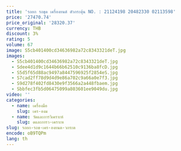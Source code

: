 ```yaml
---
title: 'รถยก รถขุด เครื่องยนต์ ตัวกระตุ้น NO. : 21124198 20482330 02113598'
price: '27470.74'
price_original: '28320.37'
currency: THB
discount: 3%
rating: 5
volume: 67
image: S5cb401400cd34636982a72c8343321deT.jpg
images:
  - S5cb401400cd34636982a72c8343321deT.jpg
  - Sdee4d1d9c1644b66b62510c9136ba8fcD.jpg
  - S5d5f65d88ac9497a8447596925f2854eS.jpg
  - S7cad2ff78d9d4d9e86a702c9a66a0e7f3.jpg
  - S9d278f402fd8430e9f3566a2a448fbaem.jpg
  - Sbbfec3fb5d06475099a803601ee9049du.jpg
video: ''
categories:
  - name: เครื่องมือ
    slug: เคร-องม
  - name: วัดและการวิเคราะห์
    slug: ดและการว-เคราะห
slug: รถยก-รถข-เคร-องยนต-วกระต
encode: oB9TQPm
lang: th
---
```

  